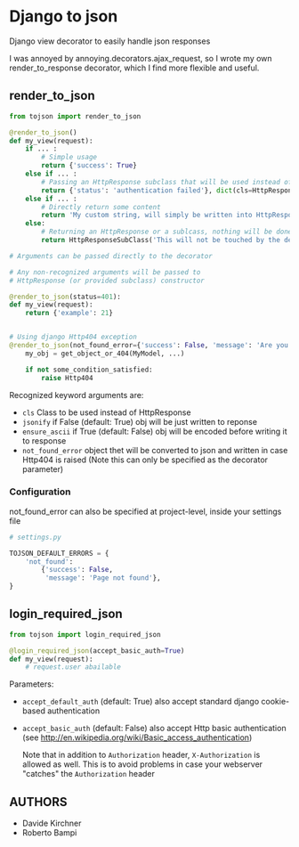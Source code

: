 Django to json
==============

Django view decorator to easily handle json responses

I was annoyed by annoying.decorators.ajax_request, so I wrote my own
render_to_response decorator, which I find more flexible and useful.

render_to_json
--------------

```python
from tojson import render_to_json

@render_to_json()
def my_view(request):
    if ... :
        # Simple usage
        return {'success': True}
    else if ... :
        # Passing an HttpResponse subclass that will be used instead of HttpResponse
        return {'status': 'authentication failed'}, dict(cls=HttpResponseForbidden)
    else if ... :
        # Directly return some content
        return 'My custom string, will simply be written into HttpResponse', dict(jsonify=False)
    else:
        # Returning an HttpResponse or a sublcass, nothing will be done
        return HttpResponseSubClass('This will not be touched by the decorator.')

# Arguments can be passed directly to the decorator

# Any non-recognized arguments will be passed to
# HttpResponse (or provided subclass) constructor

@render_to_json(status=401):
def my_view(request):
    return {'example': 21}


# Using django Http404 exception
@render_to_json(not_found_error={'success': False, 'message': 'Are you kidding me?'}):
    my_obj = get_object_or_404(MyModel, ...)

    if not some_condition_satisfied:
        raise Http404

```

Recognized keyword arguments are:

- `cls`  Class to be used instead of HttpResponse
- `jsonify` if False (default: True) obj will be just written to reponse
- `ensure_ascii` if True (default: False) obj will be encoded before
  writing it to response
- `not_found_error` object thet will be converted to json and written in case
  Http404 is raised (Note this can only be specified as the decorator parameter)


### Configuration

not_found_error can also be specified at project-level, inside your settings file

```python
# settings.py

TOJSON_DEFAULT_ERRORS = {
    'not_found':
        {'success': False,
         'message': 'Page not found'},
}

```

login_required_json
-------------------

```python
from tojson import login_required_json

@login_required_json(accept_basic_auth=True)
def my_view(request):
    # request.user abailable

```

Parameters:

- `accept_default_auth` (default: True) also accept standard django cookie-based
  authentication
- `accept_basic_auth` (default: False) also accept Http basic authentication
  (see http://en.wikipedia.org/wiki/Basic_access_authentication)

  Note that in addition to `Authorization` header, `X-Authorization` is allowed
  as well. This is to avoid problems in case your webserver "catches" the
  `Authorization` header

AUTHORS
-------
* Davide Kirchner
* Roberto Bampi

